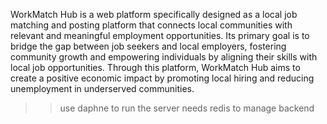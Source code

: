 WorkMatch Hub is a web platform specifically designed as a local job matching and posting platform that connects local communities with relevant and meaningful employment opportunities. Its primary goal is to bridge the gap between job seekers and local employers, fostering community growth and empowering individuals by aligning their skills with local job opportunities. Through this platform, WorkMatch Hub aims to create a positive economic impact by promoting local hiring and reducing unemployment in underserved communities.

>> use daphne to run the server
>> needs redis to manage backend
